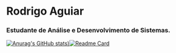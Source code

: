 # Rodrigo Aguiar
### Estudante de Análise e Desenvolvimento de Sistemas.

[![Anurag's GitHub stats](https://github-readme-stats.vercel.app/api?username=RodrigoCAguiar&count_private=true&theme=monokai&show_icons=true&))](https://github.com/anuraghazra/github-readme-stats)[![Readme Card](https://github-readme-stats.vercel.app/api/pin/?username=RodrigoCAguiar&repo=github-readme-stats&count_private=true&theme=monokai&show_icons=true&)](https://github.com/anuraghazra/github-readme-stats)

